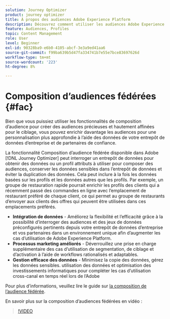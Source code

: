 ```yaml
---
solution: Journey Optimizer
product: journey optimizer
title: À propos des audiences Adobe Experience Platform
description: Découvrez comment utiliser les audiences Adobe Experience Platform.
feature: Audiences, Profiles
topic: Content Management
role: User
level: Beginner
exl-id: 90328ba9-e6b0-4105-abcf-3e3a9ed41aa6
source-git-commit: f99ba639b5d47fa334741b7e55e7bce83697626d
workflow-type: tm+mt
source-wordcount: '223'
ht-degree: 8%

---
```


# Composition d’audiences fédérées {#fac}

Bien que vous puissiez utiliser les fonctionnalités de composition d’audience pour créer des audiences précieuses et hautement affinées pour le ciblage, vous pouvez enrichir davantage les audiences pour une personnalisation plus approfondie à l’aide des données de votre entrepôt de données d’entreprise et de partenaires de confiance.

La fonctionnalité Composition d’audience fédérée disponible dans Adobe [!DNL Journey Optimizer] peut interroger un entrepôt de données pour obtenir des données ou un profil
attributs à utiliser pour composer des audiences, conserver les données sensibles dans l’entrepôt de données et éviter la duplication des données. Cela peut inclure à la fois les données basées sur les profils et les données autres que les profils. Par exemple, un groupe de restauration rapide pourrait enrichir les profils des clients
qui a récemment passé des commandes en ligne avec l’emplacement de restaurant préféré de chaque client, ce qui permet au groupe de restaurants d’envoyer aux clients des offres qui peuvent être utilisées dans ces emplacements préférés.

* **Intégration de données** - Améliorez la flexibilité et l’efficacité grâce à la possibilité d’interroger des audiences et des jeux de données préconfigurés pertinents depuis votre entrepôt de données d’entreprise et vos partenaires dans un environnement unique afin d’augmenter les cas d’utilisation de Adobe Experience Platform.
* **Processus marketing améliorés** - Déverrouillez une prise en charge supplémentaire des cas d’utilisation de segmentation, de ciblage et d’activation à l’aide de workflows rationalisés et adaptables.
* **Gestion efficace des données** - Minimisez la copie des données, gérez les données sensibles.
utilisation des données et optimisation des investissements informatiques pour compléter les cas d’utilisation cross-canal en temps réel lors de l’Adobe

Pour plus d’informations, veuillez lire le guide sur [la composition de l’audience fédérée](https://experienceleague.adobe.com/fr/docs/federated-audience-composition/using/home).

En savoir plus sur la composition d’audiences fédérées en vidéo :

>[!VIDEO](https://video.tv.adobe.com/v/3432261?quality=12)
